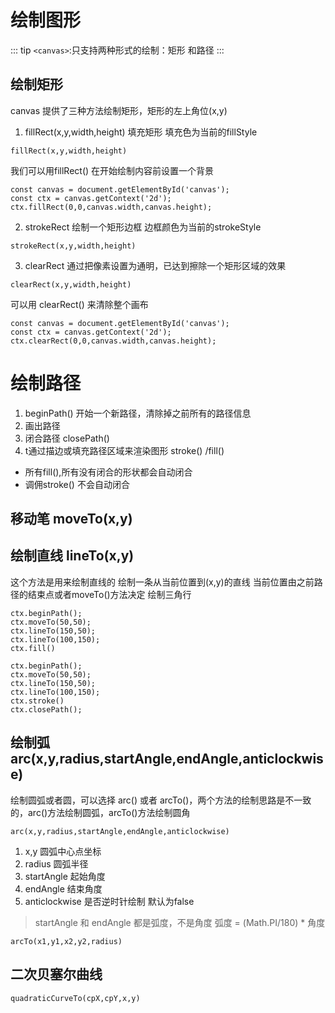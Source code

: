 <!--
 * @Descripttion: 
 * @Author: voanit
 * @Date: 2024-09-01 11:11:07
 * @LastEditors: voanit
 * @LastEditTime: 2024-09-01 17:18:42
-->
# 绘制图形

::: tip
`<canvas>`:只支持两种形式的绘制：矩形 和路径
:::

##  绘制矩形

canvas 提供了三种方法绘制矩形，矩形的左上角位(x,y)

1. fillRect(x,y,width,height) 填充矩形 填充色为当前的fillStyle
```
fillRect(x,y,width,height)
```
我们可以用fillRect() 在开始绘制内容前设置一个背景

```
const canvas = document.getElementById('canvas');
const ctx = canvas.getContext('2d');
ctx.fillRect(0,0,canvas.width,canvas.height);
```
2. strokeRect 绘制一个矩形边框 边框颜色为当前的strokeStyle

```
strokeRect(x,y,width,height)
```

3. clearRect 通过把像素设置为通明，已达到擦除一个矩形区域的效果

```
clearRect(x,y,width,height)
```

可以用 clearRect() 来清除整个画布

``` 
const canvas = document.getElementById('canvas');
const ctx = canvas.getContext('2d');
ctx.clearRect(0,0,canvas.width,canvas.height);
```

# 绘制路径
1. beginPath() 开始一个新路径，清除掉之前所有的路径信息
2. 画出路径
3. 闭合路径 closePath()
4. t通过描边或填充路径区域来渲染图形 stroke() /fill()
  - 所有fill(),所有没有闭合的形状都会自动闭合
  - 调佣stroke() 不会自动闭合

## 移动笔 moveTo(x,y)

## 绘制直线 lineTo(x,y)

这个方法是用来绘制直线的 绘制一条从当前位置到(x,y)的直线
当前位置由之前路径的结束点或者moveTo()方法决定
绘制三角行

```
ctx.beginPath();
ctx.moveTo(50,50);
ctx.lineTo(150,50);
ctx.lineTo(100,150);
ctx.fill()

ctx.beginPath();
ctx.moveTo(50,50);
ctx.lineTo(150,50);
ctx.lineTo(100,150);
ctx.stroke()
ctx.closePath();
```


## 绘制弧 arc(x,y,radius,startAngle,endAngle,anticlockwise)
绘制圆弧或者圆，可以选择 arc() 或者 arcTo()，两个方法的绘制思路是不一致的，arc()方法绘制圆弧，arcTo()方法绘制圆角

```
arc(x,y,radius,startAngle,endAngle,anticlockwise)
```

1. x,y 圆弧中心点坐标
2. radius 圆弧半径
3. startAngle 起始角度
4. endAngle 结束角度
5. anticlockwise 是否逆时针绘制 默认为false
> startAngle 和 endAngle 都是弧度，不是角度 弧度 = (Math.PI/180) * 角度

```
arcTo(x1,y1,x2,y2,radius)
```

##  二次贝塞尔曲线

```
quadraticCurveTo(cpX,cpY,x,y)
```